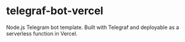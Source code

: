# telegraf-bot-vercel
Node.js Telegram bot template. Built with Telegraf and deployable as a serverless function in Vercel.
